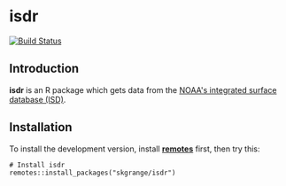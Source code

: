 # **isdr**

[![Build Status](https://travis-ci.org/skgrange/isdr.svg?branch=master)](https://travis-ci.org/skgrange/isdr)

## Introduction

**isdr** is an R package which gets data from the [NOAA's integrated surface database (ISD)](https://www.ncdc.noaa.gov/isd).

## Installation

To install the development version, install [**remotes**](https://github.com/r-lib/remotes) first, then try this: 

```
# Install isdr
remotes::install_packages("skgrange/isdr")
```
